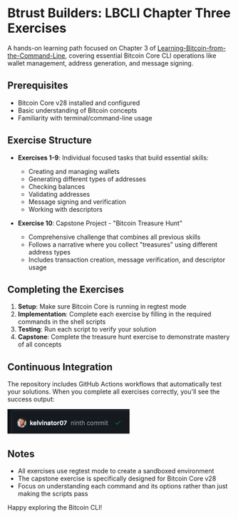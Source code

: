 # Btrust Builders: LBCLI Chapter Three Exercises

A hands-on learning path focused on Chapter 3 of [Learning-Bitcoin-from-the-Command-Line](https://github.com/BlockchainCommons/Learning-Bitcoin-from-the-Command-Line/tree/master), covering essential Bitcoin Core CLI operations like wallet management, address generation, and message signing.

## Prerequisites

- Bitcoin Core v28 installed and configured
- Basic understanding of Bitcoin concepts
- Familiarity with terminal/command-line usage

## Exercise Structure

- **Exercises 1-9**: Individual focused tasks that build essential skills:
  - Creating and managing wallets
  - Generating different types of addresses
  - Checking balances
  - Validating addresses
  - Message signing and verification
  - Working with descriptors

- **Exercise 10**: Capstone Project - "Bitcoin Treasure Hunt"
  - Comprehensive challenge that combines all previous skills
  - Follows a narrative where you collect "treasures" using different address types
  - Includes transaction creation, message verification, and descriptor usage

## Completing the Exercises

1. **Setup**: Make sure Bitcoin Core is running in regtest mode
2. **Implementation**: Complete each exercise by filling in the required commands in the shell scripts
3. **Testing**: Run each script to verify your solution
4. **Capstone**: Complete the treasure hunt exercise to demonstrate mastery of all concepts

## Continuous Integration

The repository includes GitHub Actions workflows that automatically test your solutions. When you complete all exercises correctly, you'll see the success output:

![Success](success.png)

## Notes

- All exercises use regtest mode to create a sandboxed environment
- The capstone exercise is specifically designed for Bitcoin Core v28
- Focus on understanding each command and its options rather than just making the scripts pass

Happy exploring the Bitcoin CLI!
